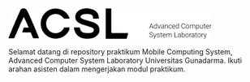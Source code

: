 <img src="images/logo.png" width="400">

Selamat datang di repository praktikum Mobile Computing System, Advanced Computer System Laboratory Universitas Gunadarma. 
Ikuti arahan asisten dalam mengerjakan modul praktikum.
